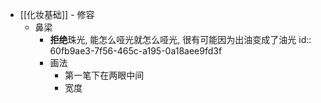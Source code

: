 - [[化妆基础]] - 修容
	- 鼻梁
		- **拒绝**珠光, 能怎么哑光就怎么哑光, 很有可能因为出油变成了油光
		  id:: 60fb9ae3-7f56-465c-a195-0a18aee9fd3f
		- 画法
			- 第一笔下在两眼中间
			- 宽度
